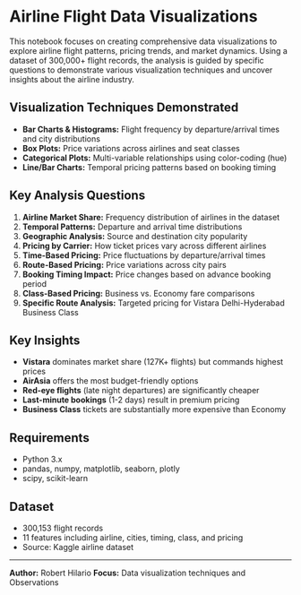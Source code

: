 # Airline Flight Data Visualizations

This notebook focuses on creating comprehensive data visualizations to explore airline flight patterns, pricing trends, and market dynamics. Using a dataset of 300,000+ flight records, the analysis is guided by specific questions to demonstrate various visualization techniques and uncover insights about the airline industry.

## Visualization Techniques Demonstrated

- **Bar Charts & Histograms:** Flight frequency by departure/arrival times and city distributions
- **Box Plots:** Price variations across airlines and seat classes
- **Categorical Plots:** Multi-variable relationships using color-coding (hue)
- **Line/Bar Charts:** Temporal pricing patterns based on booking timing

## Key Analysis Questions

1. **Airline Market Share:** Frequency distribution of airlines in the dataset
2. **Temporal Patterns:** Departure and arrival time distributions
3. **Geographic Analysis:** Source and destination city popularity
4. **Pricing by Carrier:** How ticket prices vary across different airlines
5. **Time-Based Pricing:** Price fluctuations by departure/arrival times
6. **Route-Based Pricing:** Price variations across city pairs
7. **Booking Timing Impact:** Price changes based on advance booking period
8. **Class-Based Pricing:** Business vs. Economy fare comparisons
9. **Specific Route Analysis:** Targeted pricing for Vistara Delhi-Hyderabad Business Class

## Key Insights

- **Vistara** dominates market share (127K+ flights) but commands highest prices
- **AirAsia** offers the most budget-friendly options
- **Red-eye flights** (late night departures) are significantly cheaper
- **Last-minute bookings** (1-2 days) result in premium pricing
- **Business Class** tickets are substantially more expensive than Economy

## Requirements

- Python 3.x
- pandas, numpy, matplotlib, seaborn, plotly
- scipy, scikit-learn

## Dataset

- 300,153 flight records
- 11 features including airline, cities, timing, class, and pricing
- Source: Kaggle airline dataset

---

**Author:** Robert Hilario 
**Focus:** Data visualization techniques and Observations